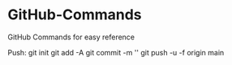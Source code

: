 # GitHub-Commands
GitHub Commands for easy reference

Push:
git init
git add -A
git commit -m ''
git push -u -f origin main
